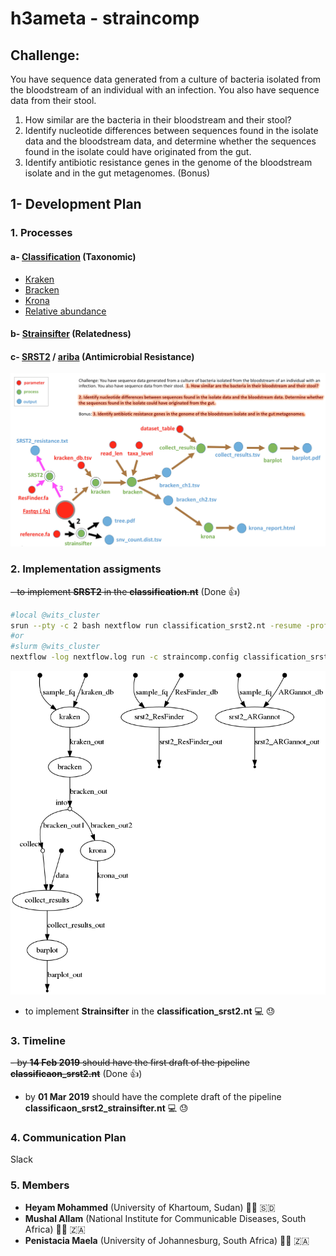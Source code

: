 # h3ameta - straincomp

## Challenge:
You have sequence data generated from a culture of bacteria isolated from the bloodstream of an individual with an infection. You also have sequence data from their stool.
1. How similar are the bacteria in their bloodstream and their stool?
2. Identify nucleotide differences between sequences found in the isolate data and the bloodstream data, and determine whether the sequences found in the isolate could have originated from the gut.
3. Identify antibiotic resistance genes in the genome of the bloodstream isolate and in the gut metagenomes. (Bonus)

## 1- Development Plan

### 1. Processes
#### a- [Classification](https://github.com/h3abionet/h3ameta/tree/master/examples/taxonomic_classification) (Taxonomic)
- [Kraken](http://ccb.jhu.edu/software/kraken/)
- [Bracken](https://github.com/jenniferlu717/Bracken) 
- [Krona](https://github.com/marbl/Krona/wiki)
- [Relative abundance](https://github.com/h3abionet/h3ameta/blob/master/examples/taxonomic_classification/bin/composition_barplot.R)
#### b- [Strainsifter](https://github.com/tamburinif/StrainSifter) (Relatedness)
#### c- [SRST2](https://github.com/katholt/srst2) / [ariba](https://github.com/sanger-pathogens/ariba) (Antimicrobial Resistance)

![straincomp_flowchart](https://github.com/h3abionet/h3ameta/blob/master/straincomp/straincomp_flowchart.jpg "straincomp_flowchart.jpg ")

### 2. Implementation assigments
~~- to implement **SRST2** in the **classification.nt**~~ (Done :+1:)

```bash
#local @wits_cluster
srun --pty -c 2 bash nextflow run classification_srst2.nt -resume -profile wits
#or
#slurm @wits_cluster
nextflow -log nextflow.log run -c straincomp.config classification_srst2.nt -profile wits -resume
```

![classification_srst2_flowchart](https://github.com/h3abionet/h3ameta/blob/master/straincomp/classification_srst2_dag.png "classification_srst2_flowchart")

- to implement **Strainsifter** in the **classification_srst2.nt** :computer: :sweat:

### 3. Timeline
~~- by **14 Feb 2019** should have the first draft of the pipeline **classificaon_srst2.nt**~~ (Done :+1:)
- by **01 Mar 2019** should have the complete draft of the pipeline **classificaon_srst2_strainsifter.nt** :computer: :sweat:

### 4. Communication Plan
Slack

### 5. Members
- **Heyam Mohammed** (University of Khartoum, Sudan) 👩🏻 🇸🇩
- **Mushal Allam** (National Institute for Communicable Diseases, South Africa) 👨🏽 🇿🇦
- **Penistacia Maela** (University of Johannesburg, South Africa) 👩🏻 🇿🇦
